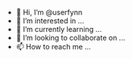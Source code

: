 - 👋 Hi, I’m @userfynn
- 👀 I’m interested in ...
- 🌱 I’m currently learning ...
- 💞️ I’m looking to collaborate on ...
- 📫 How to reach me ...

<!---
userfynn/userfynn is a ✨ special ✨ repository because its `README.md` (this file) appears on your GitHub profile.
You can click the Preview link to take a look at your changes.
--->
